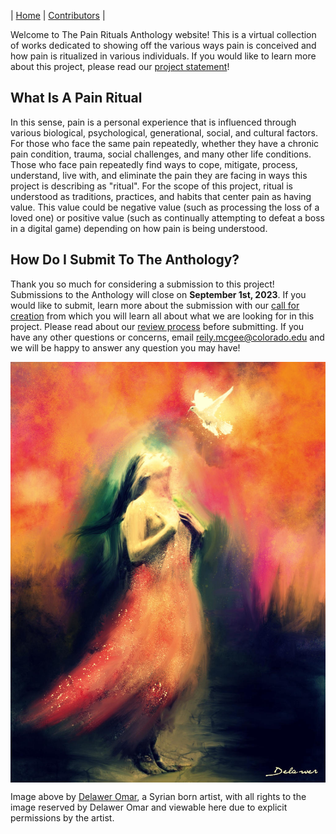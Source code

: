 | [Home](https://rkjmcgee.github.io/The-Pain-Rituals-Anthology/) | [Contributors](https://rkjmcgee.github.io/The-Pain-Rituals-Anthology/Contributors) | 

Welcome to The Pain Rituals Anthology website! This is a virtual collection of works dedicated to showing off the various ways pain is conceived and how pain is ritualized in various individuals. If you would like to learn more about this project, please read our [project statement](https://docs.google.com/document/d/162R6vvhPZI21Ow_47ooEEUHkMD74WF9I10QO0e_GYd0/edit?usp=sharing)!

## **What Is A Pain Ritual**
In this sense, pain is a personal experience that is influenced through various biological, psychological, generational, social, and cultural factors. For those who face the same pain repeatedly, whether they have a chronic pain condition, trauma, social challenges, and many other life conditions. Those who face pain repeatedly find ways to cope, mitigate, process, understand, live with, and eliminate the pain they are facing in ways this project is describing as "ritual". For the scope of this project, ritual is understood as traditions, practices, and habits that center pain as having value. This value could be negative value (such as processing the loss of a loved one) or positive value (such as continually attempting to defeat a boss in a digital game) depending on how pain is being understood. 

## **How Do I Submit To The Anthology?**
Thank you so much for considering a submission to this project! Submissions to the Anthology will close on **September 1st, 2023**. If you would like to submit, learn more about the submission with our [call for creation](https://docs.google.com/forms/d/e/1FAIpQLSe5tlTnk6k3N_70TEcg_cMTO5HAnKSBTcCRUlH4enPmNH2JEQ/viewform) from which you will learn all about what we are looking for in this project. Please read about our [review process](https://docs.google.com/document/d/1G0TtlNbHX-6UfpbeNCBXCIGftAE-m_OpNM9oj_YQWbg/edit?usp=sharing) before submitting. If you have any other questions or concerns, email reily.mcgee@colorado.edu and we will be happy to answer any question you may have!

<img src="./assets/OmarDelawarHopeDespiteThePain.jpg" style="display: block; margin: auto;" />

Image above by [Delawer Omar](https://www.deviantart.com/delawer-omar/gallery), a Syrian born artist, with all rights to the image reserved by Delawer Omar and viewable here due to explicit permissions by the artist.
